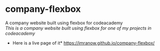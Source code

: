 # company-flexbox
A company website built using flexbox for codeacademy
<br>
*This is a company website built using flexbox for one of my projects in codeacademy*
<br>
* Here is a live page of it* https://imranow.github.io/company-flexbox/
